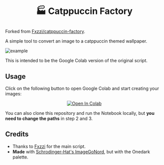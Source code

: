 <h1 align="center">

🏭 Catppuccin Factory 
</h1>

Forked from [Fxzzi/catppuccin-factory](https://github.com/Fxzzi/catppuccin-factory/).

A simple tool to convert an image to a catppuccin themed wallpaper.

![example](./example.png)

This is intended to be the Google Colab version of the original script.

## Usage

Click on the following button to open Google Colab and start creating your images:

<div align="center">

[![Open In Colab](https://colab.research.google.com/assets/colab-badge.svg)](https://colab.research.google.com/drive/1wBtnr97e4wMxek04h7vg0nNxWIuz-Lxp?usp=sharing)
</div>

You can also clone this repository and run the Notebook locally, but **you need to change the paths** in step 2 and 3.


## Credits

- Thanks to [Fxzzi](https://github.com/Fxzzi/) for the main script.
- **Made** with [Schrodinger-Hat's ImageGoNord](https://github.com/Schrodinger-Hat), but with the Onedark palette.

